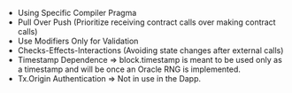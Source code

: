 - Using Specific Compiler Pragma 
- Pull Over Push (Prioritize receiving contract calls over making contract calls)
- Use Modifiers Only for Validation 
- Checks-Effects-Interactions (Avoiding state changes after external calls)
- Timestamp Dependence
 => block.timestamp is meant to be used only as a timestamp and will be once an Oracle RNG is implemented.
- Tx.Origin Authentication
  => Not in use in the Dapp. 